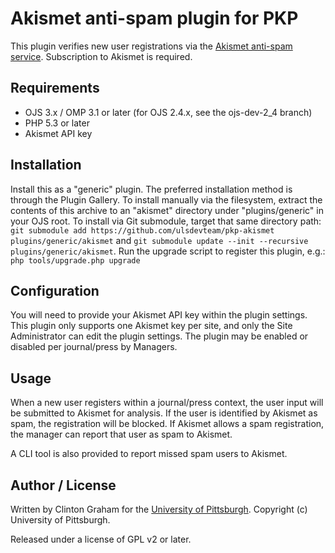 # Akismet anti-spam plugin for PKP

This plugin verifies new user registrations via the [Akismet anti-spam service](http://akismet.com/).  Subscription to Akismet is required.

## Requirements

* OJS 3.x / OMP 3.1 or later (for OJS 2.4.x, see the ojs-dev-2_4 branch)
* PHP 5.3 or later
* Akismet API key

## Installation

Install this as a "generic" plugin. The preferred installation method is through the Plugin Gallery.  To install manually via the filesystem, extract the contents of this archive to an "akismet" directory under "plugins/generic" in your OJS root.  To install via Git submodule, target that same directory path: `git submodule add https://github.com/ulsdevteam/pkp-akismet plugins/generic/akismet` and `git submodule update --init --recursive plugins/generic/akismet`.  Run the upgrade script to register this plugin, e.g.: `php tools/upgrade.php upgrade`

## Configuration

You will need to provide your Akismet API key within the plugin settings.  This plugin only supports one Akismet key per site, and only the Site Administrator can edit the plugin settings.  The plugin may be enabled or disabled per journal/press by Managers.

## Usage

When a new user registers within a journal/press context, the user input will be submitted to Akismet for analysis.  If the user is identified by Akismet as spam, the registration will be blocked.  If Akismet allows a spam registration, the manager can report that user as spam to Akismet.

A CLI tool is also provided to report missed spam users to Akismet.

## Author / License

Written by Clinton Graham for the [University of Pittsburgh](http://www.pitt.edu).  Copyright (c) University of Pittsburgh.

Released under a license of GPL v2 or later.
